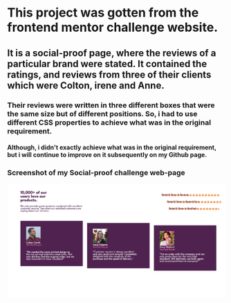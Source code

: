 # This project was gotten from the frontend mentor challenge website. 

## It is a social-proof page, where the reviews of a particular brand were stated. It contained the ratings, and reviews from three of their clients which were Colton, irene and Anne.

### Their reviews were written in three different boxes that were the same size but of different positions. So, i had to use different CSS properties to achieve what was in the original requirement.

#### Although, i didn't exactly achieve what was in the original requirement, but i will continue to improve on it subsequently on my Github page.

### Screenshot of my Social-proof challenge web-page
![screenshot](images/%20screenshot%20of%20social%20proof%20challenge%20.png)